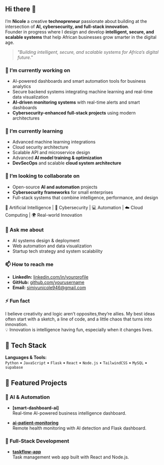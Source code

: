 ## Hi there 👋  

I’m **Nicole** a creative **technopreneur** passionate about building at the intersection of **AI, cybersecurity, and full-stack innovation**.  
Founder in progress  where I design and develop **intelligent, secure, and scalable systems** that help African businesses grow smarter in the digital age.  

> *"Building intelligent, secure, and scalable systems for Africa’s digital future."*  

### 🔭 I’m currently working on  
- AI-powered dashboards and smart automation tools for business analytics  
- Secure backend systems integrating machine learning and real-time data visualization  
- **AI-driven monitoring systems** with real-time alerts and smart dashboards  
- **Cybersecurity-enhanced full-stack projects** using modern architectures  

### 🌱 I’m currently learning  
- Advanced machine learning integrations  
- Cloud security architecture  
- Scalable API and microservice design
- Advanced **AI model training & optimization**  
- **DevSecOps** and scalable **cloud system architecture**  
 
### 👯 I’m looking to collaborate on  
- Open-source **AI and automation** projects  
- **Cybersecurity frameworks** for small enterprises  
- Full-stack systems that combine intelligence, performance, and design
 
🧠 Artificial Intelligence | 🔐 Cybersecurity | 💻 Automation | ☁️ Cloud Computing | 🌍 Real-world Innovation  

### 💬 Ask me about  
- AI systems design & deployment  
- Web automation and data visualization    
- Startup tech strategy and system scalability


### 📫 How to reach me  
- **LinkedIn:** [linkedin.com/in/yourprofile](www.linkedin.com/in/nicole-wafula-1345952b1)  
- **GitHub:** [github.com/yourusername](https://github.com/Nicklancecypher)  
- **Email:** [simiyunicole946@gmail.com](mailto:simiyunicole946@gmail.com)  

### ⚡ Fun fact  
I believe creativity and logic aren’t opposites,they’re allies. 
My best ideas often start with a sketch, a line of code, and a little chaos that turns into innovation.  
💡 Innovation is intelligence having fun, especially when it changes lives. 

## 🧠 Tech Stack
**Languages & Tools:**  
`Python` • `JavaScript` • `Flask` • `React` • `Node.js` • `TailwindCSS` • `MySQL` • `supabase`  

## 🚀 Featured Projects

### 🔹 AI & Automation  
- **[smart-dashboard-ai]**  
  Real-time AI-powered business intelligence dashboard.  

- **[ai-patient-monitoring](https://github.com/YourUsername/ai-patient-monitoring)**  
  Remote health monitoring with AI detection and Flask dashboard.  


### 🔹 Full-Stack Development  
- **[taskflow-app](https://github.com/Nicklancecypher/taskflow)**  
  Task management web app built with React and Node.js.  




